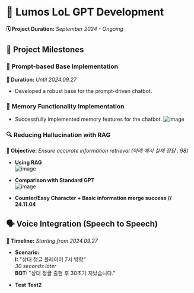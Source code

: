 # 🌟 **Lumos LoL GPT Development**

**🗓️ Project Duration:** *September 2024 - Ongoing*

## 🎯 **Project Milestones**

### 📝 **Prompt-based Base Implementation**
**📅 Duration:** *Until 2024.09.27*

- Developed a robust base for the prompt-driven chatbot.
  
### 💾 **Memory Functionality Implementation**
- Successfully implemented memory features for the chatbot.
  ![image](https://github.com/user-attachments/assets/f5f1762d-16b1-4459-ab54-963acc3d4585)

### 🔍 **Reducing Hallucination with RAG**
**📅 Objective:** *Ensure accurate information retrieval (아래 예시 실제 정답 : 98)*

- **Using RAG**  
  ![image](https://github.com/user-attachments/assets/a089db61-003f-4f42-989b-3ef41f3f8d57)

- **Comparison with Standard GPT**  
  ![image](https://github.com/user-attachments/assets/8bc229b7-8f1a-4191-932f-6d8c153d77f2)

- **Counter/Easy Character + Basic information merge success // 24.11.04**  

## 🗣️ **Voice Integration (Speech to Speech)**
**📅 Timeline:** *Starting from 2024.09.27*

- **Scenario:**  
  **I:** "상대 정글 플레이어 7시 방향"  
  *30 seconds later*  
  **BOT:** "상대 정글 출현 후 30초가 지났습니다."

- **Test**
  **Test2**
